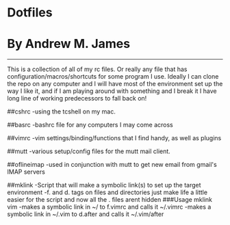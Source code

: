 # Dotfiles 
# By Andrew M. James 
---
This is a collection of all of my <whatever>rc files. Or really 
any file that has configuration/macros/shortcuts for some program I use. Ideally 
I can clone the repo on any computer and I will have most of the 
environment set up the way I like it, and if I am playing around with 
something and I break it I have long line of working predecessors to fall back 
on!

##cshrc
-using the tcshell on my mac. 

##basrc
-bashrc file for any computers I may come across

##vimrc
-vim settings/binding/functions that I find handy, as well as plugins 

##mutt
-various setup/config files for the mutt mail client.

##oflineimap
-used in conjunction with mutt to get new email from gmail's IMAP servers 

##mklink
-Script that will make a symbolic link(s) to set up the target environment
-f. and d. tags on files and directories just make life a little easier for the script and now all the .<whatever> files arent hidden 
###Usage
    mklink vim 
-makes a symbolic link in ~/ to f.vimrc and calls it ~/.vimrc 
-makes a symbolic link in ~/.vim to d.after and calls it ~/.vim/after








